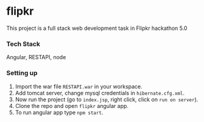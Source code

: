 # flipkr
This project is a full stack web development task in Flipkr hackathon 5.0

### Tech Stack

Angular, RESTAPI, node

### Setting up

1. Import the war file `RESTAPI.war` in your workspace.
2. Add tomcat server, change mysql credentials in `hibernate.cfg.xml`.
3. Now run the project (go to `index.jsp`, right click, click on `run on server`).
4. Clone the repo and open `flipkr` angular app.
5. To run angular app type `npm start`.
